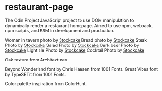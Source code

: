 # restaurant-page
The Odin Project JavaScript project to use DOM manipulation to dynamically render a restaurant homepage. Aimed to use npm, webpack, npm scripts, and ESM in development and production.











Woman in tavern photo by <a href="https://stockcake.com/i/medieval-tavern-joy_752875_804181">Stockcake</a>
Bread photo by <a href="https://stockcake.com/i/artisan-bread-loaf_690657_864842">Stockcake</a>
Steak Photo by <a href="https://stockcake.com/i/grilled-steak-dinner_856783_984335">Stockcake</a>
Salad Photo by <a href="https://stockcake.com/i/gourmet-beet-salad_1036647_277944">Stockcake</a>
Dark beer Photo by <a href="https://stockcake.com/i/pouring-dark-beer_292597_59421">Stockcake</a>
Light ale Photo by <a href="https://stockcake.com/i/chilled-amber-ale_360086_577293">Stockcake</a>
Cocktail Photo by <a href="https://stockcake.com/i/chilled-citrus-cocktail_896225_1145864">Stockcake</a>

Oak texture from Architextures.

Beyond Wonderland font by Chris Hansen from 1001 Fonts.
Great Vibes font by TypeSETit from 1001 Fonts.

Color palette inspiration from ColorHunt.